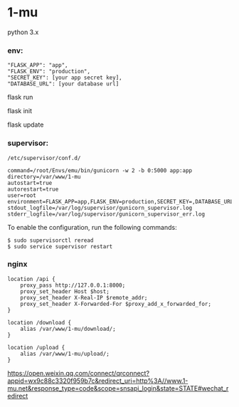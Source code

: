 # 1-mu
python 3.x

### env:
```
"FLASK_APP": "app",
"FLASK_ENV": "production",
"SECRET_KEY": [your app secret key],
"DATABASE_URL": [your database url]
```

flask run

flask init

flask update

### supervisor:
`/etc/supervisor/conf.d/`
```
command=/root/Envs/emu/bin/gunicorn -w 2 -b 0:5000 app:app
directory=/var/www/1-mu
autostart=true
autorestart=true
user=root
environment=FLASK_APP=app,FLASK_ENV=production,SECRET_KEY=,DATABASE_URL
stdout_logfile=/var/log/supervisor/gunicorn_supervisor.log
stderr_logfile=/var/log/supervisor/gunicorn_supervisor_err.log
```

To enable the configuration, run the following commands:
```
$ sudo supervisorctl reread
$ sudo service supervisor restart
```
### nginx
```
location /api {
    proxy_pass http://127.0.0.1:8000;
    proxy_set_header Host $host;
    proxy_set_header X-Real-IP $remote_addr;
    proxy_set_header X-Forwarded-For $proxy_add_x_forwarded_for;
}
  
location /download {
    alias /var/www/1-mu/download/;
}

location /upload {
    alias /var/www/1-mu/upload/;
}
```
https://open.weixin.qq.com/connect/qrconnect?appid=wx9c88c3320f959b7c&redirect_uri=http%3A//www.1-mu.net&response_type=code&scope=snsapi_login&state=STATE#wechat_redirect
